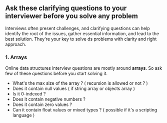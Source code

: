 ## Ask these clarifying questions to your interviewer before you solve any problem

Interviews often present challenges, and clarifying questions can help identify the root of the issues, gather essential information, and lead to the best solution. They're your key to solve ds problems with clarity and right approach.

### 1. Arrays
Online data structures interview questions are mostly around **arrays**. So ask few of these questions before you start solving it.  

- What's the max size of the array ? ( recursion is allowed or not ? )
- Does it contain null values ( if string array or objects array )
- Is it 0-indexed ?
- Does it contain negative numbers ?
- Does it contain zero values ?
- Can it contain float values or mixed types ? ( possible if it's a scripting language )
